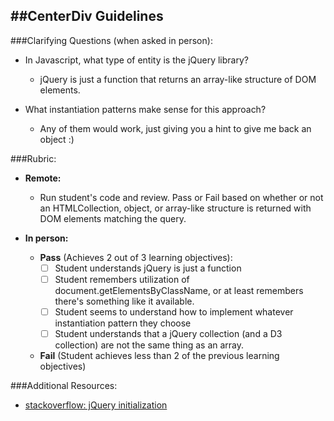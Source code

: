 ##CenterDiv Guidelines
-----------------------

###Clarifying Questions (when asked in person):

- In Javascript, what type of entity is the jQuery library?

    - jQuery is just a function that returns an array-like structure of DOM elements.

- What instantiation patterns make sense for this approach?

    - Any of them would work, just giving you a hint to give me back an object :)

###Rubric:

  - **Remote:**

    - Run student's code and review. Pass or Fail based on whether or not an HTMLCollection, object, or array-like structure is returned with DOM elements matching the query.

  - **In person:**

    - **Pass** (Achieves 2 out of 3 learning objectives):
        - [ ] Student understands jQuery is just a function
        - [ ] Student remembers utilization of document.getElementsByClassName, or at least remembers there's something like it available.
        - [ ] Student seems to understand how to implement whatever instantiation pattern they choose
        - [ ] Student understands that a jQuery collection (and a D3 collection) are not the same thing as an array.
    
    - **Fail** (Student achieves less than 2 of the previous learning objectives)

###Additional Resources:

  - [stackoverflow: jQuery initialization](http://stackoverflow.com/questions/4754560/help-understanding-jquerys-jquery-fn-init-why-is-init-in-fn)


